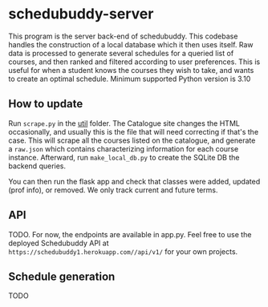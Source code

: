 # schedubuddy-server

This program is the server back-end of schedubuddy.
This codebase handles the construction of a local database which it then uses itself.
Raw data is processed to generate several schedules for a queried list of courses, and then ranked and filtered according to user preferences.
This is useful for when a student knows the courses they wish to take, and wants to create an optimal schedule.
Minimum supported Python version is 3.10

## How to update

Run `scrape.py` in the [util]() folder.
The Catalogue site changes the HTML occasionally,
and usually this is the file that will need correcting if that's the case.
This will scrape all the courses listed on the catalogue,
and generate a `raw.json` which contains characterizing information for each course instance. Afterward, run `make_local_db.py` to create the SQLite DB the backend queries.


You can then run the flask app and check that classes were added, updated (prof info), or removed.
We only track current and future terms.

## API

TODO. For now, the endpoints are available in app.py. Feel free to use the deployed Schedubuddy API at `https://schedubuddy1.herokuapp.com//api/v1/` for your own projects.

## Schedule generation

TODO
